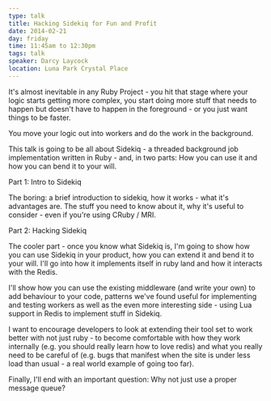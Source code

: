 ```yaml
---
type: talk
title: Hacking Sidekiq for Fun and Profit
date: 2014-02-21
day: friday
time: 11:45am to 12:30pm
tags: talk
speaker: Darcy Laycock
location: Luna Park Crystal Place
---
```


It's almost inevitable in any Ruby Project - you hit that stage where your logic starts getting more complex, you start doing more stuff that needs to happen but doesn't have to happen in the foreground - or you just want things to be faster.

You move your logic out into workers and do the work in the background.

This talk is going to be all about Sidekiq - a threaded background job implementation written in Ruby - and, in two parts: How you can use it and how you can bend it to your will.

Part 1: Intro to Sidekiq

The boring: a brief introduction to sidekiq, how it works - what it's advantages are. The stuff you need to know about it, why it's useful to consider - even if you're using CRuby / MRI.

Part 2: Hacking Sidekiq

The cooler part - once you know what Sidekiq is, I'm going to show how you can use Sidekiq in your product, how you can extend it and bend it to your will. I'll go into how it implements itself in ruby land and how it interacts with the Redis.

I'll show how you can use the existing middleware (and write your own) to add behaviour to your code, patterns we've found useful for implementing and testing workers as well as the even more interesting side - using Lua support in Redis to implement stuff in Sidekiq.

I want to encourage developers to look at extending their tool set to work better with not just ruby - to become comfortable with how they work internally (e.g. you should really learn how to love redis) and what you really need to be careful of (e.g. bugs that manifest when the site is under less load than usual - a real world example of going too far).

Finally, I'll end with an important question: Why not just use a proper message queue?